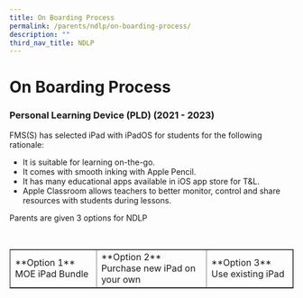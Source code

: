 ```yaml
---
title: On Boarding Process
permalink: /parents/ndlp/on-boarding-process/
description: ""
third_nav_title: NDLP
---
```

# On Boarding Process

### **Personal Learning Device (PLD) (2021 - 2023)**

FMS(S) has selected iPad with iPadOS for students for the following rationale:

* It is suitable for learning on-the-go.
* It comes with smooth inking with Apple Pencil.
* It has many educational apps available in iOS app store for T&amp;L.
* Apple Classroom allows teachers to better monitor, control and share resources with students during lessons.

Parents are given 3 options for NDLP

<p>&nbsp;</p>
<table border="1" width="200">
  <tbody>
    <tr>
      <td>**Option 1** MOE iPad Bundle</td>
      <td>**Option 2** Purchase new iPad on your own </td>
      <td>**Option 3** Use existing iPad</td>
    </tr>
  </tbody>
</table>










